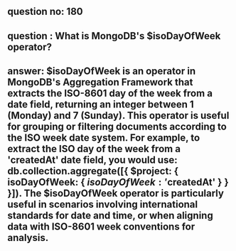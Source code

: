 
      
## question no: 180

## question : What is MongoDB's $isoDayOfWeek operator?

## answer: $isoDayOfWeek is an operator in MongoDB's Aggregation Framework that extracts the ISO-8601 day of the week from a date field, returning an integer between 1 (Monday) and 7 (Sunday). This operator is useful for grouping or filtering documents according to the ISO week date system. For example, to extract the ISO day of the week from a 'createdAt' date field, you would use: db.collection.aggregate([{ $project: { isoDayOfWeek: { $isoDayOfWeek: '$createdAt' } } }]). The $isoDayOfWeek operator is particularly useful in scenarios involving international standards for date and time, or when aligning data with ISO-8601 week conventions for analysis.
      